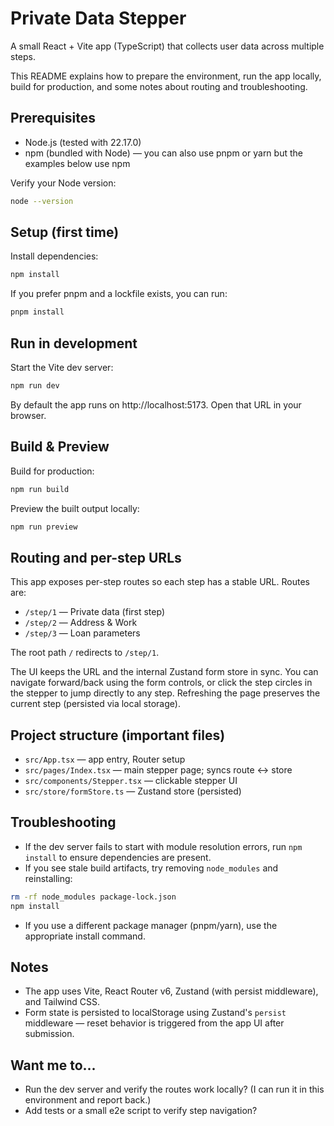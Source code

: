 # Private Data Stepper

A small React + Vite app (TypeScript) that collects user data across multiple steps.

This README explains how to prepare the environment, run the app locally, build for production, and some notes about routing and troubleshooting.

## Prerequisites

- Node.js (tested with 22.17.0)
- npm (bundled with Node) — you can also use pnpm or yarn but the examples below use npm

Verify your Node version:

```bash
node --version
```

## Setup (first time)

Install dependencies:

```bash
npm install
```

If you prefer pnpm and a lockfile exists, you can run:

```bash
pnpm install
```

## Run in development

Start the Vite dev server:

```bash
npm run dev
```

By default the app runs on http://localhost:5173. Open that URL in your browser.

## Build & Preview

Build for production:

```bash
npm run build
```

Preview the built output locally:

```bash
npm run preview
```

## Routing and per-step URLs

This app exposes per-step routes so each step has a stable URL. Routes are:

- `/step/1` — Private data (first step)
- `/step/2` — Address & Work
- `/step/3` — Loan parameters

The root path `/` redirects to `/step/1`.

The UI keeps the URL and the internal Zustand form store in sync. You can navigate forward/back using the form controls, or click the step circles in the stepper to jump directly to any step. Refreshing the page preserves the current step (persisted via local storage).

## Project structure (important files)

- `src/App.tsx` — app entry, Router setup
- `src/pages/Index.tsx` — main stepper page; syncs route <-> store
- `src/components/Stepper.tsx` — clickable stepper UI
- `src/store/formStore.ts` — Zustand store (persisted)

## Troubleshooting

- If the dev server fails to start with module resolution errors, run `npm install` to ensure dependencies are present.
- If you see stale build artifacts, try removing `node_modules` and reinstalling:

```bash
rm -rf node_modules package-lock.json
npm install
```

- If you use a different package manager (pnpm/yarn), use the appropriate install command.

## Notes

- The app uses Vite, React Router v6, Zustand (with persist middleware), and Tailwind CSS.
- Form state is persisted to localStorage using Zustand's `persist` middleware — reset behavior is triggered from the app UI after submission.

## Want me to...

- Run the dev server and verify the routes work locally? (I can run it in this environment and report back.)
- Add tests or a small e2e script to verify step navigation?
